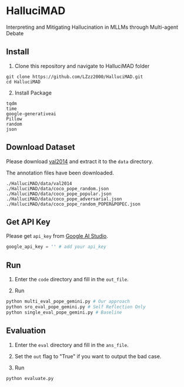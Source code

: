 # HalluciMAD
Interpreting and Mitigating Hallucination in MLLMs through Multi-agent Debate



## Install

1. Clone this repository and navigate to HalluciMAD folder

```shell
git clone https://github.com/LZzz2000/HalluciMAD.git
cd HalluciMAD
```

2. Install Package

```
tqdm
time
google-generativeai
Pillow
random
json
```



## Download Dataset

Please download [val2014](https://cocodataset.org/#download) and extract it to the ```data``` directory.  

The annotation files have been downloaded.

```
./HalluciMAD/data/val2014
./HalluciMAD/data/coco_pope_random.json
./HalluciMAD/data/coco_pope_popular.json
./HalluciMAD/data/coco_pope_adversarial.json
./HalluciMAD/data/coco_pope_random_POPER&POPEC.json
```



## Get API Key

Please get ```api_key``` from [Google AI Studio](https://aistudio.google.com/).

```python
google_api_key = '' # add your api_key
```



## Run

1. Enter the ```code``` directory and fill in the ```out_file```. 

2. Run

```python
python multi_eval_pope_gemini.py # Our approach
python sro_eval_pope_gemini.py # Self Reflection Only
python single_eval_pope_gemini.py # Baseline
```



## Evaluation

1. Enter the ```eval``` directory and fill in the ```ans_file```. 

2. Set the ```out```  flag to "True" if you want to output the bad case.
3. Run

```python
python evaluate.py
```

